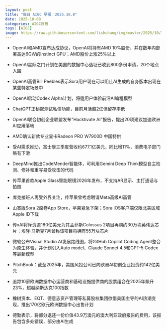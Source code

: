```yaml
---
layout: post
title: "每日 AIGC 早报：2025.10.8"
date: 2025-10-08
categories: AIGC日报
tags: [AIGC]
image: https://raw.githubusercontent.com/lishuhang/img/master/2025/10/1008-d.webp
---
```


- OpenAI和AMD宣布达成协议，OpenAI将持有AMD 10%股份，并在数年内部署高达6GW的Instinct GPU；AMD股价上涨25%以上

- OpenAI星际之门计划在美国的数据中心选址已收到800多份申请，20个地点入围

- OpenAI高管Bill Peebles表示Sora用户现在可以阻止AI生成的自身版本出现在某些特定场景中

- OpenAI启动Codex Alpha计划，将邀用户体验前沿AI编程模型

- ChatGPT正秘密测试私信功能，目前月活超2亿但留存率低

- OpenAI联合初创企业联盟发布"Hacktivate AI"报告，提出20项建议加速欧洲AI应用落地

- AMD确认新款专业显卡Radeon PRO W7900D 中国特供

- 受AI需求推动，富士康三季度营收约677.1亿美元，同比增11%，消费电子部门略有下滑

- DeepMind推出CodeMender智能体，可利用Gemini Deep Think模型自主检测、修补和重写易受攻击的代码

- 传苹果首款Apple Glass智能眼镜2026年发布，不支持AR显示、主打通话与拍照

- 库克接班人再受外界关注，传苹果曾考虑聘请Meta高级AI高管

- 山寨版Sora 2席卷App Store，苹果紧急下架；Sora iOS客户端仅限北美区域Apple ID下载

- 传xAI将斥资逾180亿美元为其孟菲斯Colossus 2项目再购约30万块英伟达芯片；埃隆·马斯克7月曾称该项目将拥有55万块芯片

- 微软公布Visual Studio AI发展路线图，将GitHub Copilot Coding Agent整合为原生体验，并计划引入Auto model、Claude Sonnet 4.5和GPT-5 Codex等最新模型

- PitchBook：截至2025年，美国风投公司已向欧洲AI初创企业投资约142亿美元

- 追踪10家欧洲数据中心运营商和基础设施提供商的股票组合在2025年飙升23%，超越纳斯达克100指数

- 橡树资本、EQT、德意志资产管理等私募股权集团欲借美国主导的AI热潮变现，推出170亿欧元欧洲数据中心出售计划

- 德勤表示，将部分退还一份价值43.9万澳元的澳大利亚政府报告的费用，该报告包含多处错误，部分由AI生成